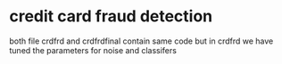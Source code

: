 # credit card fraud detection
both file crdfrd and crdfrdfinal contain same code but in crdfrd we have tuned the parameters for noise and classifers
